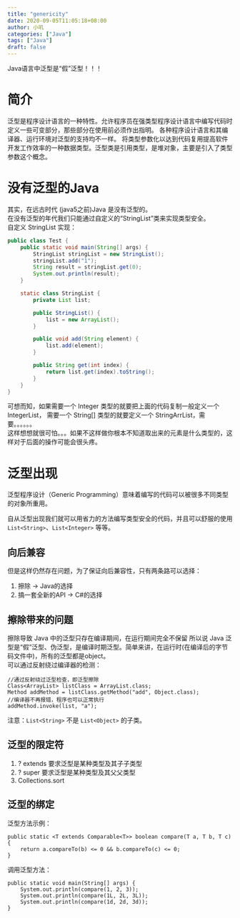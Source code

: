 ```yaml
---
title: "genericity"
date: 2020-09-05T11:05:18+08:00
author: 小叽
categories: ["Java"]
tags: ["Java"]
draft: false
---
```


Java语言中泛型是“假”泛型！！！

<!--more-->

# 简介
泛型是程序设计语言的一种特性。允许程序员在强类型程序设计语言中编写代码时定义一些可变部分，那些部分在使用前必须作出指明。
各种程序设计语言和其编译器、运行环境对泛型的支持均不一样。
将类型参数化以达到代码复用提高软件开发工作效率的一种数据类型。泛型类是引用类型，是堆对象，主要是引入了类型参数这个概念。

# 没有泛型的Java
其实，在远古时代 (java5之前)Java 是没有泛型的。  
在没有泛型的年代我们只能通过自定义的“StringList”类来实现类型安全。  
自定义 StringList 实现：

````java
public class Test {
    public static void main(String[] args) {
        StringList stringList = new StringList();
        stringList.add("1");
        String result = stringList.get(0);
        System.out.println(result);
    }

    static class StringList {
        private List list;

        public StringList() {
            list = new ArrayList();
        }

        public void add(String element) {
            list.add(element);
        }

        public String get(int index) {
            return list.get(index).toString();
        }
    }
}
````
可想而知，如果需要一个 Integer 类型的就要把上面的代码复制一般定义一个IntegerList，
需要一个 String[] 类型的就要定义一个 StringArrList，需要。。。。。。  
这样想想就很可怕。。。如果不这样做你根本不知道取出来的元素是什么类型的，这样对于后面的操作可能会很头疼。

# 泛型出现
泛型程序设计（Generic Programming）意味着编写的代码可以被很多不同类型的对象所重用。  

自从泛型出现我们就可以用省⼒的方法编写类型安全的代码，并且可以舒服的使用 `List<String>`、`List<Integer>` 等等。

## 向后兼容
但是这样仍然存在问题，为了保证向后兼容性，只有两条路可以选择：
1. 擦除 -> Java的选择
2. 搞一套全新的API -> C#的选择

## 擦除带来的问题
擦除导致 Java 中的泛型只存在编译期间，在运行期间完全不保留
所以说 Java 泛型是“假”泛型、伪泛型，是编译时期泛型。简单来讲，在运行时(在编译后的字节码文件中)，所有的泛型都是object。  
可以通过反射绕过编译器的检测：
````
//通过反射绕过泛型检查，即泛型擦除
Class<ArrayList> listClass = ArrayList.class;
Method addMethod = listClass.getMethod("add", Object.class);
//编译器不再报错，程序也可以正常执行
addMethod.invoke(list, "a");
````
注意：`List<String>` 不是 `List<Object>` 的子类。

## 泛型的限定符
1. ? extends 要求泛型是某种类型及其⼦子类型 
2. ? super 要求泛型是某种类型及其⽗父类型 
3. Collections.sort

## 泛型的绑定
泛型方法示例：
````
public static <T extends Comparable<T>> boolean compare(T a, T b, T c) {
    return a.compareTo(b) <= 0 && b.compareTo(c) <= 0;
}
````

调用泛型方法：
````
public static void main(String[] args) {
    System.out.println(compare(1, 2, 3));
    System.out.println(compare(1L, 2L, 3L));
    System.out.println(compare(1d, 2d, 3d));
}
````
